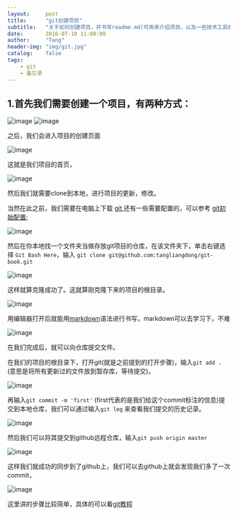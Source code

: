 ```yaml
---
layout:     post
title:      "git创建项目"
subtitle:   "关于如何创建项目，并书写readme.md(可用来介绍项目，以及一些技术工具的介绍分享)"
date:       2016-07-10 11:00:00
author:     "Tang"
header-img: "img/git.jpg"
catalog:    false
tags:
    - git
    - 备忘录
---
```


## 1.首先我们需要创建一个项目，有两种方式：
![image](../../../../img/git-create-project-img/1.jpg)
![image](../../../../img/git-create-project-img/2.jpg)

之后，我们会进入项目的创建页面

![image](../../../../img/git-create-project-img/3.jpg)

这就是我们项目的首页，

![image](../../../../img/git-create-project-img/4.jpg)

然后我们就需要clone到本地，进行项目的更新，修改。

当然在此之前，我们需要在电脑上下载 [git](https://git-scm.com/),还有一些需要配置的，可以参考 [git初始配置](https://git-scm.com/book/zh/v1/%E8%87%AA%E5%AE%9A%E4%B9%89-Git-%E9%85%8D%E7%BD%AE-Git);

![image](../../../../img/git-create-project-img/5.jpg)

然后在你本地找一个文件夹当做存放git项目的仓库，在该文件夹下，单击右键选择 `Git Bash Here`，输入 `git clone git@github.com:tangliangdong/git-book.git`

![image](../../../../img/git-create-project-img/6.jpg)

这样就算克隆成功了。这就算刚克隆下来的项目的根目录。

![image](../../../../img/git-create-project-img/7.jpg)

用编辑器打开后就能用[markdown](http://www.jianshu.com/p/q81RER)语法进行书写，markdown可以去学习下，不难

![image](../../../../img/git-create-project-img/8.jpg)

在我们完成后，就可以向仓库提交文件。

在我们的项目的根目录下，打开git(就是之前提到的打开步骤)，输入`git add .` (意思是将所有更新过的文件放到暂存库，等待提交)。

![image](../../../../img/git-create-project-img/9.jpg)

再输入`git commit -m 'first'` (first代表的是我们给这个commit标注的信息)提交到本地仓库，我们可以通过输入`git log` 来查看我们提交的历史记录。

![image](../../../../img/git-create-project-img/10.jpg)

然后我们可以将其提交到github远程仓库，输入`git push origin master`

![image](../../../../img/git-create-project-img/11.jpg)

这样我们就成功的同步到了github上，我们可以去github上就会发现我们多了一次commit，

![image](../../../../img/git-create-project-img/12.jpg)

这里讲的步骤比较简单，具体的可以看[git教程](https://git-scm.com/book/zh/v2/%E8%B5%B7%E6%AD%A5-%E5%85%B3%E4%BA%8E%E7%89%88%E6%9C%AC%E6%8E%A7%E5%88%B6)